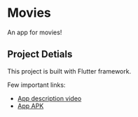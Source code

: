 # Movies

An app for movies!

## Project Detials

This project is built with Flutter framework.

Few important links:
- [App description video](https://drive.google.com/drive/folders/19V7j-Djr0lU3ikYA9iBMkdQmNCxsHtBO?usp=sharing)
- [App APK](https://drive.google.com/drive/folders/1-oK2upVvhvUSnY1-LMuKKLaW5xRPRU9A?usp=sharing)
